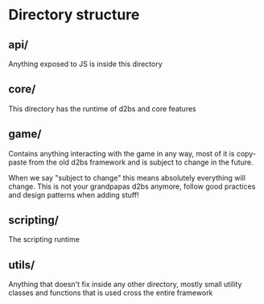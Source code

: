 #

# Directory structure

## api/

Anything exposed to JS is inside this directory

## core/

This directory has the runtime of d2bs and core features

## game/

Contains anything interacting with the game in any way, most of it is copy-paste from the old d2bs framework and is subject to change in the future.

When we say "subject to change" this means absolutely everything will change. This is not your grandpapas d2bs anymore, follow good practices and design patterns when adding stuff!

## scripting/

The scripting runtime

## utils/

Anything that doesn't fix inside any other directory, mostly small utility classes and functions that is used cross the entire framework
